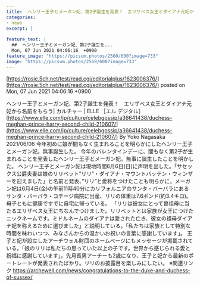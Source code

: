 ```yaml
---
title:  ヘンリー王子とメーガン妃、第2子誕生を発表！　エリザベス女王とダイアナ元妃から名前をもらう  
categories:
- news
excerpt: |
  
feature_text: |
  ##  ヘンリー王子とメーガン妃、第2子誕生を...
  Mon, 07 Jun 2021 04:06:16  +0900
feature_image: "https://picsum.photos/2560/600?image=733"
image: "https://picsum.photos/2560/600?image=733"
---
```


[https://rosie.5ch.net/test/read.cgi/editorialplus/1623006376/](https://rosie.5ch.net/test/read.cgi/editorialplus/1623006376/)
posted on Mon, 07 Jun 2021 04:06:16  +0900

<!--more-->

ヘンリー王子とメーガン妃、第2子誕生を発表！　エリザベス女王とダイアナ元妃から名前をもらう| カルチャー | ELLE ［エル デジタル］ [https://www.elle.com/jp/culture/celebgossip/a36641438/duchess-meghan-prince-harry-second-child-210607/](https://www.elle.com/jp/culture/celebgossip/a36641438/duchess-meghan-prince-harry-second-child-210607/) By Yoko Nagasaka 2021/06/06 今年初めに娘が間もなく生まれることを明らかにしたヘンリー王子とメーガン妃。無事誕生した。 今年のバレンタインデーに、間もなく第2子が生まれることを発表したヘンリー王子とメーガン妃。無事に誕生したことを明かした。 ヘンリー王子とメーガン妃は現地時間6月6日(日)に声明を出した。「サセックス公爵夫妻は娘のリリベット”リリ”・ダイアナ・マウントバッテン・ウィンザーを迎えました」と名前と発表、”リリ”と愛称をつけたことも明らかに。メーガン妃は6月4日(金)の午前11時40分にカリフォルニアのサンタ・バーバラにあるサンタ・バーバラ・コテージ病院に出産、リリの体重は7.6ポンド(約3.4キロ)。母子ともに健康ですでに自宅に帰っている。 「リリは彼女にとって曽祖母に当たるエリザベス女王にちなんでつけました。リリベットとは家族が女王につけたニックネームです。ミドルネームのダイアナは愛された亡き、彼女の祖母ダイアナ妃を称えるために選びました」と説明している。「私たちは家族として特別な時間を味わいつつ、みなさんからの温かいお祝いの言葉に感謝しています」。 王子と妃が設立したアーチウェル財団のホームページにもメッセージが掲載されている。「娘のリリは私たちの思っていた以上の子です。世界から感じられる愛と祝福に感謝しています」。先月長男アーチーも2歳になり、王子と妃から最新のポートレートが発表されたばかり。リリのお披露目を楽しみにしたい。 ※関連リンク https://archewell.com/news/congratulations-to-the-duke-and-duchess-of-sussex/
